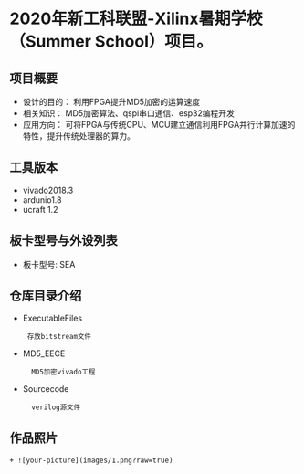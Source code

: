 
# 2020年新工科联盟-Xilinx暑期学校（Summer School）项目。



## 项目概要
  + 设计的目的：
               利用FPGA提升MD5加密的运算速度
  + 相关知识：
               MD5加密算法、qspi串口通信、esp32编程开发
  + 应用方向：  可将FPGA与传统CPU、MCU建立通信利用FPGA并行计算加速的特性，提升传统处理器的算力。

## ⼯具版本
   + vivado2018.3  
   + ardunio1.8
   + ucraft 1.2
## 板卡型号与外设列表
   + 板卡型号: SEA
## 仓库⽬录介绍
   + ExecutableFiles
   
          存放bitstream文件
                        
   + MD5_EECE  
   
           MD5加密vivado工程
                        
   + Sourcecode 
   
           verilog源文件
 
## 作品照片
    + ![your-picture](images/1.png?raw=true)
